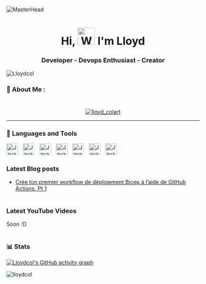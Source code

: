 ![MasterHead](https://img.freepik.com/free-vector/artificial-intelligence-robots-cyborg-with-infinity-symbol_107791-4668.jpg?w=1380&t=st=1667396276~exp=1667396876~hmac=7175535831f6fe20c973c9288710442809cada58b0d4e097456dac96936e37fb)

<h1 align="center"> Hi, <img src="https://raw.githubusercontent.com/nixin72/nixin72/master/wave.gif" 
         alt="Waving hand animated gif"
         height="45"
         width="45" /> I'm Lloyd</h1>
         
<h3 align="center">Developer - Devops Enthusiast - Creator</h3>

<p align="left"> <img src="https://komarev.com/ghpvc/?username=Lloydcol&label=Views&color=blue&style=plastic&style=for-the-badge" alt="Lloydcol" /> </p>

### 💫 About Me :

#

<p align="center"> <a href="https://twitter.com/lloyd_colart" target="blank"><img src="https://img.shields.io/twitter/follow/lloyd_colart?logo=twitter&style=for-the-badge" alt="lloyd_colart" /></a> </p>

---

### 🧰 Languages and Tools

<img align="left" alt="Java" width="30px" style="padding-right:10px;" src="https://cdn.jsdelivr.net/gh/devicons/devicon/icons/dotnetcore/dotnetcore-original.svg" />
<img align="left" alt="Java" width="30px" style="padding-right:10px;" src="https://cdn.jsdelivr.net/gh/devicons/devicon/icons/azure/azure-original-wordmark.svg"/>
<img align="left" alt="Java" width="30px" style="padding-right:10px;"  src="https://cdn.jsdelivr.net/gh/devicons/devicon/icons/git/git-original.svg" />
<img align="left" alt="Java" width="30px" style="padding-right:10px;" src="https://cdn.jsdelivr.net/gh/devicons/devicon/icons/github/github-original.svg" />
<img align="left" alt="Java" width="30px" style="padding-right:10px;" src="https://cdn.jsdelivr.net/gh/devicons/devicon/icons/docker/docker-original.svg" />
<img align="left" alt="Java" width="30px" style="padding-right:10px;" src="https://cdn.jsdelivr.net/gh/devicons/devicon/icons/kubernetes/kubernetes-plain.svg" />
<img align="left" alt="Java" width="30px" style="padding-right:10px;" src="https://cdn.jsdelivr.net/gh/devicons/devicon/icons/terraform/terraform-original.svg" /> 

<br />

#

### Latest Blog posts
<!-- BLOG-POST-LIST:START -->
- [Crée ton premier workflow de déploiement Bicep à l’aide de GitHub Actions. Pt 1](http://www.tanukitips.com/cree-ton-premier-workflow-de-deploiement-bicep-a-laide-de-github-actions)
<!-- BLOG-POST-LIST:END -->

#

### Latest YouTube Videos
<!-- BEGIN YOUTUBE-CARDS -->
<!-- END YOUTUBE-CARDS -->

Soon :D

#

### 📊 Stats

[![Lloydcol's GitHub activity graph](https://activity-graph.herokuapp.com/graph?username=lloydcol&&theme=xcode)](https://github.com/lloydcol)

<!-- <p><img align="center" src="https://github-readme-stats.vercel.app/api/top-langs?username=lloydcol&show_icons=true&locale=en&layout=compact&theme=tokyonight" alt="lloydcol" /></p>

<p>&nbsp;<img align="center" src="https://github-readme-stats.vercel.app/api?username=lloydcol&show_icons=true&locale=en&theme=tokyonight" alt="lloydcol" /></p> -->

<p><img align="center" src="https://github-readme-streak-stats.herokuapp.com/?user=lloydcol&&theme=tokyonight" alt="lloydcol" /></p>

<!-- <details>
 <summary><h3>An Unexpected Journey of Coding</h3></summary>

More to come -->

[website]: https://www.tanukitips.com/
